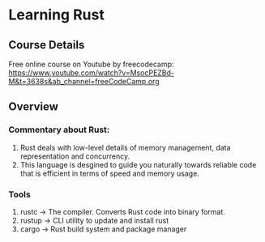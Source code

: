 # Learning Rust

## Course Details

Free online course on Youtube by freecodecamp:
https://www.youtube.com/watch?v=MsocPEZBd-M&t=3638s&ab_channel=freeCodeCamp.org

## Overview

### Commentary about Rust:

1. Rust deals with low-level details of memory management, data representation and concurrency.
2. This language is desgined to guide you naturally towards reliable code that is efficient in terms of speed and memory usage.

### Tools

1. rustc -> The compiler. Converts Rust code into binary format.
2. rustup -> CLI utility to update and install rust
3. cargo -> Rust build system and package manager